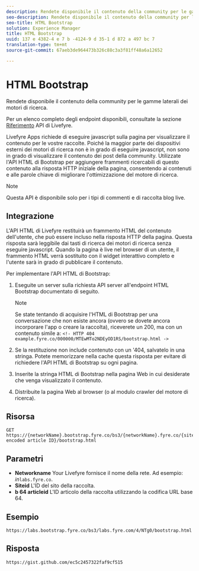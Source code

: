 ```yaml
---
description: Rendete disponibile il contenuto della community per le gamme laterali dei motori di ricerca.
seo-description: Rendete disponibile il contenuto della community per le gamme laterali dei motori di ricerca.
seo-title: HTML Bootstrap
solution: Experience Manager
title: HTML Bootstrap
uuid: 137 e 4382-4 e 7 b -4124-9 d 35-1 d 872 a 497 bc 7
translation-type: tm+mt
source-git-commit: 67aeb3de964473b326c88c3a3f81ff48a6a12652

---
```



# HTML Bootstrap

Rendete disponibile il contenuto della community per le gamme laterali dei motori di ricerca.

Per un elenco completo degli endpoint disponibili, consultate la sezione [Riferimento](https://api.livefyre.com/docs) API di Livefyre.

Livefyre Apps richiede di eseguire javascript sulla pagina per visualizzare il contenuto per le vostre raccolte. Poiché la maggior parte dei dispositivi esterni dei motori di ricerca non è in grado di eseguire javascript, non sono in grado di visualizzare il contenuto dei post della community. Utilizzate l&#39;API HTML di Bootstrap per aggiungere frammenti ricercabili di questo contenuto alla risposta HTTP iniziale della pagina, consentendo ai contenuti e alle parole chiave di migliorare l&#39;ottimizzazione del motore di ricerca.

>[!NOTE]
>
>Questa API è disponibile solo per i tipi di commenti e di raccolta blog live.

## Integrazione

L&#39;API HTML di Livefyre restituirà un frammento HTML del contenuto dell&#39;utente, che può essere incluso nella risposta HTTP della pagina. Questa risposta sarà leggibile dai tasti di ricerca dei motori di ricerca senza eseguire javascript. Quando la pagina è live nel browser di un utente, il frammento HTML verrà sostituito con il widget interattivo completo e l&#39;utente sarà in grado di pubblicare il contenuto.

Per implementare l&#39;API HTML di Bootstrap:

1. Eseguite un server sulla richiesta API server all&#39;endpoint HTML Bootstrap documentato di seguito.

   >[!NOTE]
   >
   >Se state tentando di acquisire l&#39;HTML di Bootstrap per una conversazione che non esiste ancora (ovvero se dovete ancora incorporare l&#39;app o creare la raccolta), riceverete un 200, ma con un contenuto simile a: `<!- HTTP 404 example.fyre.co/000000/MTEwMTo2NDEyOD1RS/bootstrap.html ->`

1. Se la restituzione non include contenuto con un &#39;404, salvatelo in una stringa. Potete memorizzare nella cache questa risposta per evitare di richiedere l&#39;API HTML di Bootstrap su ogni pagina.
1. Inserite la stringa HTML di Bootstrap nella pagina Web in cui desiderate che venga visualizzato il contenuto.
1. Distribuite la pagina Web al browser (o al modulo crawler del motore di ricerca).

## Risorsa

```
GET https://{networkName}.bootstrap.fyre.co/bs3/{networkName}.fyre.co/{siteId}/{base64 encoded article ID}/bootstrap.html 
```

## Parametri

* **Networkname** Your Livefyre fornisce il nome della rete. Ad esempio: *in*`labs.fyre.co`.
* **Siteid** L&#39;ID del sito della raccolta.
* **b 64 articleid** L&#39;ID articolo della raccolta utilizzando la codifica URL base 64.

## Esempio

```
https://labs.bootstrap.fyre.co/bs3/labs.fyre.com/4/NTg0/bootstrap.html 
```

## Risposta

```
https://gist.github.com/ec5c2457322faf9cf515 
```
